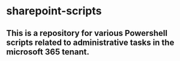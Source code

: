 # sharepoint-scripts

## This is a repository for various Powershell scripts related to administrative tasks in the microsoft 365 tenant.
